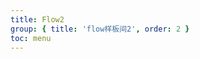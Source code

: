 ```yaml
---
title: Flow2
group: { title: 'flow样板间2', order: 2 }
toc: menu
---
```


<br/>

<code src="./index.tsx" description='flow体验' compact=true inline=true ></code>
